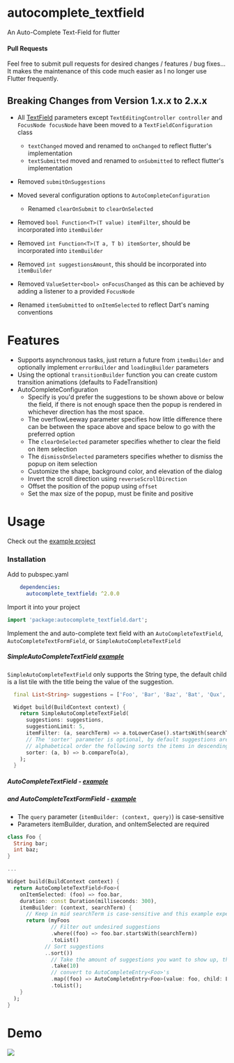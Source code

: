 # autocomplete_textfield
An Auto-Complete Text-Field for flutter

#### Pull Requests
Feel free to submit pull requests for desired changes / features / bug fixes... It makes the maintenance of this code much easier as I no longer use Flutter frequently. 

 ## Breaking Changes from Version 1.x.x to 2.x.x

 * All [TextField](https://api.flutter.dev/flutter/material/TextField-class.html) parameters except `TextEditingController controller` and `FocusNode focusNode` have been moved to a `TextFieldConfiguration` class
    * `textChanged` moved and renamed to `onChanged` to reflect flutter's implementation
    * `textSubmitted` moved and renamed  to `onSubmitted` to reflect flutter's implementation
    
 * Removed `submitOnSuggestions`
 * Moved several configuration options to `AutoCompleteConfiguration` 
    * Renamed `clearOnSubmit` to `clearOnSelected`
    
 * Removed `bool Function<T>(T value) itemFilter`, should be incorporated into `itemBuilder`
 * Removed `int Function<T>(T a, T b) itemSorter`, should be incorporated into `itemBuilder`
 * Removed `int suggestionsAmount`, this should be incorporated into `itemBuilder`
 * Removed `ValueSetter<bool> onFocusChanged` as this can be achieved by adding a listener to a provided `FocusNode`
 
 * Renamed `itemSubmitted` to `onItemSelected` to reflect Dart's naming conventions
 
# Features
* Supports asynchronous tasks, just return a future from `itemBuilder` and optionally implement `errorBuilder` and `loadingBuilder` parameters
* Using the optional `transitionBuilder` function you can create custom transition animations (defaults to FadeTransition)
* AutoCompleteConfiguration
    * Specify is you'd prefer the suggestions to be shown above or below the field, if there is not enough space then the popup is rendered in whichever direction has the most space.
    * The overflowLeeway parameter specifies how little difference there can be between the space above and space below to go with the preferred option
    * The `clearOnSelected` parameter specifies whether to clear the field on item selection
    * The `dismissOnSelected` parameters specifies whether to dismiss the popup on item selection
    * Customize the shape, background color, and elevation of the dialog
    * Invert the scroll direction using `reverseScrollDirection`
    * Offset the position of the popup using `offset`
    * Set the max size of the popup, must be finite and positive
 
# Usage
Check out the [example project](https://github.com/felixlucien/flutter-autocomplete-textfield/blob/master/example/lib/main.dart)

### Installation
Add to pubspec.yaml
```yaml
    dependencies:
      autocomplete_textfield: ^2.0.0
``` 

Import it into your project
```dart
import 'package:autocomplete_textfield.dart';
```

Implement the and auto-complete text field with an `AutoCompleteTextField`, `AutoCompleteTextFormField`, or `SimpleAutoCompleteTextField`

##### SimpleAutoCompleteTextField [example](https://github.com/felixlucien/flutter-autocomplete-textfield/blob/master/example/lib/views/simple_example.dart)
`SimpleAutoCompleteTextField` only supports the String type, the default child is a list tile with the title being the value of the suggestion.
```dart
  final List<String> suggestions = ['Foo', 'Bar', 'Baz', 'Bat', 'Qux', 'Corge', 'Grault', 'Garply', 'Waldo', 'Fred', 'Plugh', 'XYZZY'];

  Widget build(BuildContext context) {
    return SimpleAutoCompleteTextField(
      suggestions: suggestions,
      suggestionLimit: 5,
      itemFilter: (a, searchTerm) => a.toLowerCase().startsWith(searchTerm.toLowerCase()),
      // The 'sorter' parameter is optional, by default suggestions are sorted in ascending 
      // alphabetical order the following sorts the items in descending alphabetical order
      sorter: (a, b) => b.compareTo(a),
    );
  }
```

##### AutoCompleteTextField - [example](https://github.com/felixlucien/flutter-autocomplete-textfield/blob/master/example/lib/views/complex_example.dart) 
##### and AutoCompleteTextFormField - [example](https://github.com/felixlucien/flutter-autocomplete-textfield/blob/master/example/lib/views/form_example.dart)
* The `query` parameter (`itemBuilder: (context, query)`) is case-sensitive
* Parameters itemBuilder, duration, and onItemSelected are required

```dart
class Foo {
  String bar;
  int baz;
}

...

Widget build(BuildContext context) {
  return AutoCompleteTextField<Foo>(
    onItemSelected: (foo) => foo.bar,
    duration: const Duration(milliseconds: 300),
    itemBuilder: (context, searchTerm) {
      // Keep in mid searchTerm is case-sensitive and this example expects matching case
      return (myFoos
              // Filter out undesired suggestions
              .where((foo) => foo.bar.startsWith(searchTerm))
              .toList()
            // Sort suggestions
            ..sort())
              // Take the amount of suggestions you want to show up, there is no limit and the popup is scrollable
              .take(10)
              // convert to AutoCompleteEntry<Foo>'s
              .map((foo) => AutoCompleteEntry<Foo>(value: foo, child: ListTile(title: Text(foo.bar))))
              .toList();
    } 
  );
}
```

# Demo
![](textfield-demo.gif)
